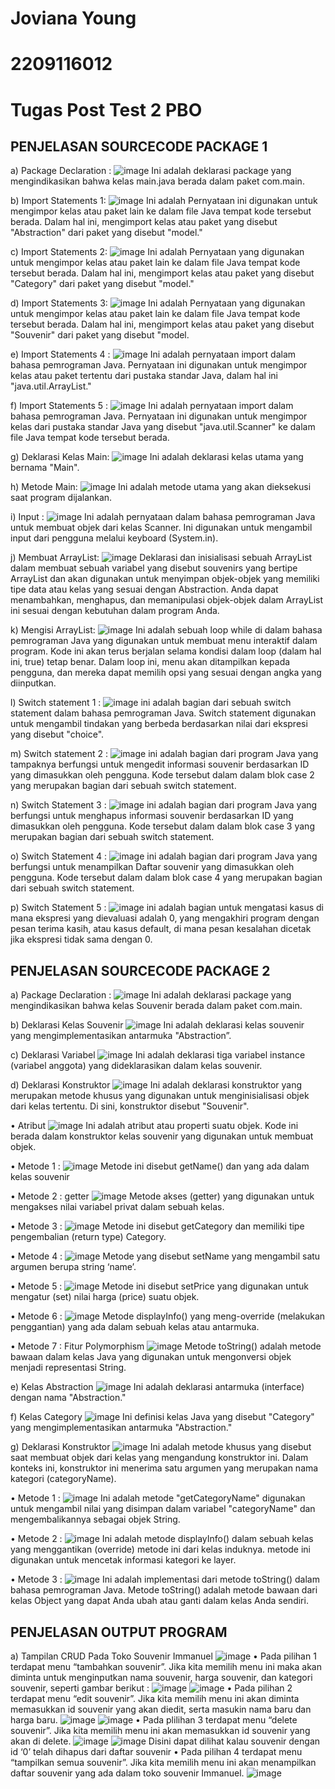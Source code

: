 # Joviana Young
# 2209116012
# Tugas Post Test 2 PBO

## PENJELASAN SOURCECODE PACKAGE 1

a)	Package Declaration :
![image](https://github.com/JovianaYoung/Tugas_PostTest_PBO_2/assets/124419335/6e64a122-6610-4936-ae86-fedd43d3b576)
Ini adalah deklarasi package yang mengindikasikan bahwa kelas main.java  berada dalam paket com.main. 

b)	Import Statements 1:
![image](https://github.com/JovianaYoung/Tugas_PostTest_PBO_2/assets/124419335/15d59c85-3e0e-450b-b5ff-5e24a8ea35c0)
Ini adalah Pernyataan ini digunakan untuk mengimpor kelas atau paket lain ke dalam file Java tempat kode tersebut berada. Dalam hal ini,  mengimport kelas atau paket yang disebut "Abstraction" dari paket yang disebut "model."

c)	Import Statements 2:
 ![image](https://github.com/JovianaYoung/Tugas_PostTest_PBO_2/assets/124419335/af15e8ef-6786-4c1b-b92b-38ae86d7ea3a)
Ini adalah Pernyataan yang digunakan untuk mengimpor kelas atau paket lain ke dalam file Java tempat kode tersebut berada. Dalam hal ini, mengimport kelas atau paket yang disebut "Category" dari paket yang disebut "model."

d)	Import Statements 3:
 ![image](https://github.com/JovianaYoung/Tugas_PostTest_PBO_2/assets/124419335/cd2e9ddb-a6f5-432b-b8f0-97e1f3d083cf)
Ini adalah Pernyataan yang digunakan untuk mengimpor kelas atau paket lain ke dalam file Java tempat kode tersebut berada. Dalam hal ini,  mengimport kelas atau paket yang disebut "Souvenir" dari paket yang disebut "model.

e)	Import Statements 4 :
 ![image](https://github.com/JovianaYoung/Tugas_PostTest_PBO_2/assets/124419335/ddebeb8b-d800-46d0-95c0-3a941b1f0120)
Ini adalah pernyataan import dalam bahasa pemrograman Java. Pernyataan ini digunakan untuk mengimpor kelas atau paket tertentu dari pustaka standar Java, dalam hal ini "java.util.ArrayList."

f)	Import Statements 5 :
 ![image](https://github.com/JovianaYoung/Tugas_PostTest_PBO_2/assets/124419335/a6c93ee0-da21-4541-bb24-ba9160c43e32)
Ini adalah pernyataan import dalam bahasa pemrograman Java. Pernyataan ini digunakan untuk mengimpor kelas dari pustaka standar Java yang disebut "java.util.Scanner" ke dalam file Java tempat kode tersebut berada.

g)	Deklarasi Kelas Main:
 ![image](https://github.com/JovianaYoung/Tugas_PostTest_PBO_2/assets/124419335/96a84e75-713e-4bf6-96ba-ae54a2d8ffb2)
Ini adalah deklarasi kelas utama yang bernama "Main". 

h)	Metode Main:
![image](https://github.com/JovianaYoung/Tugas_PostTest_PBO_2/assets/124419335/7c182267-0963-4479-b145-8e43d4e1bae0)
Ini adalah metode utama yang akan dieksekusi saat program dijalankan.

i)	Input :
![image](https://github.com/JovianaYoung/Tugas_PostTest_PBO_2/assets/124419335/7316fd0a-d0de-48c9-a775-11321971cf36)
Ini adalah pernyataan dalam bahasa pemrograman Java untuk membuat objek dari kelas Scanner. Ini digunakan untuk mengambil input dari pengguna melalui keyboard (System.in).

j)	Membuat ArrayList: 
![image](https://github.com/JovianaYoung/Tugas_PostTest_PBO_2/assets/124419335/08452748-d3fa-4fdc-beca-780fc4ec5e74)
Deklarasi dan inisialisasi sebuah ArrayList dalam membuat sebuah variabel yang disebut souvenirs yang bertipe ArrayList dan akan digunakan untuk menyimpan objek-objek yang memiliki tipe data atau kelas yang sesuai dengan Abstraction. Anda dapat menambahkan, menghapus, dan memanipulasi objek-objek dalam ArrayList ini sesuai dengan kebutuhan dalam program Anda.

k)	 Mengisi ArrayList: 
 ![image](https://github.com/JovianaYoung/Tugas_PostTest_PBO_2/assets/124419335/a98b572e-5459-48a7-8edf-9f5066bf8d97)
Ini adalah sebuah loop while di dalam bahasa pemrograman Java yang digunakan untuk membuat menu interaktif dalam program. Kode ini akan terus berjalan selama kondisi dalam loop (dalam hal ini, true) tetap benar. Dalam loop ini, menu akan ditampilkan kepada pengguna, dan mereka dapat memilih opsi yang sesuai dengan angka yang diinputkan.

l)	Switch statement 1 :
 ![image](https://github.com/JovianaYoung/Tugas_PostTest_PBO_2/assets/124419335/ac241041-8e51-4ec6-9aeb-9ab952536893)
ini adalah bagian dari sebuah switch statement dalam bahasa pemrograman Java. Switch statement digunakan untuk mengambil tindakan yang berbeda berdasarkan nilai dari ekspresi yang disebut "choice". 

m)	Switch statement 2 :
 ![image](https://github.com/JovianaYoung/Tugas_PostTest_PBO_2/assets/124419335/44162f9b-d8f4-4e62-bf74-70f2b71beb57)
ini adalah bagian dari program Java yang tampaknya berfungsi untuk mengedit informasi souvenir berdasarkan ID yang dimasukkan oleh pengguna. Kode tersebut dalam dalam blok case 2 yang merupakan bagian dari sebuah switch statement.

n)	Switch Statement 3 :
 ![image](https://github.com/JovianaYoung/Tugas_PostTest_PBO_2/assets/124419335/fe05d431-8d05-4fc2-8ed6-506c99cc1f0e)
ini adalah bagian dari program Java yang berfungsi untuk menghapus informasi souvenir berdasarkan ID yang dimasukkan oleh pengguna. Kode tersebut dalam dalam blok case 3 yang merupakan bagian dari sebuah switch statement.

o)	Switch Statement 4 :
 ![image](https://github.com/JovianaYoung/Tugas_PostTest_PBO_2/assets/124419335/205d3c05-083e-4ee4-bfba-7d16f2e11bd2)
ini adalah bagian dari program Java yang berfungsi untuk menampilkan Daftar souvenir yang dimasukkan oleh pengguna. Kode tersebut dalam dalam blok case 4 yang merupakan bagian dari sebuah switch statement.

p)	Switch Statement 5 :
 ![image](https://github.com/JovianaYoung/Tugas_PostTest_PBO_2/assets/124419335/80468c75-3a91-4ec0-967e-00a0cb7c0d26)
ini adalah bagian untuk mengatasi kasus di mana ekspresi yang dievaluasi adalah 0, yang mengakhiri program dengan pesan terima kasih, atau kasus default, di mana pesan kesalahan dicetak jika ekspresi tidak sama dengan 0.

## PENJELASAN SOURCECODE PACKAGE 2

a)	Package Declaration :
![image](https://github.com/JovianaYoung/Tugas_PostTest_PBO_2/assets/124419335/273196fd-4b5b-45c0-b369-2f9ecfce6e2c)
Ini adalah deklarasi package yang mengindikasikan bahwa kelas Souvenir berada dalam paket com.main. 

b)	Deklarasi Kelas Souvenir
![image](https://github.com/JovianaYoung/Tugas_PostTest_PBO_2/assets/124419335/97636029-c8c4-4de3-bc1c-67ae59508b10)
Ini adalah deklarasi kelas souvenir yang mengimplementasikan antarmuka "Abstraction”.

c)	Deklarasi Variabel 
![image](https://github.com/JovianaYoung/Tugas_PostTest_PBO_2/assets/124419335/9119656c-9a9f-491c-af77-f49daaaa0937)
Ini adalah deklarasi tiga variabel instance (variabel anggota) yang dideklarasikan dalam  kelas souvenir.

d)	Deklarasi Konstruktor
![image](https://github.com/JovianaYoung/Tugas_PostTest_PBO_2/assets/124419335/095edcd7-cc89-42c1-ae60-bf164594b13a)
Ini adalah deklarasi konstruktor yang merupakan metode khusus yang digunakan untuk menginisialisasi objek dari kelas tertentu. Di sini, konstruktor disebut "Souvenir".

•	Atribut 
 ![image](https://github.com/JovianaYoung/Tugas_PostTest_PBO_2/assets/124419335/db24b3b8-32b2-4ba1-81ad-f8d9733084b4)
Ini adalah atribut atau properti suatu objek. Kode ini berada dalam konstruktor kelas souvenir yang digunakan untuk membuat objek.

•	Metode 1 :
 ![image](https://github.com/JovianaYoung/Tugas_PostTest_PBO_2/assets/124419335/ec6624c5-7596-4ad7-9901-5d4a8404b49a)
	Metode ini disebut getName() dan yang ada dalam kelas souvenir

•	Metode 2 : getter
 ![image](https://github.com/JovianaYoung/Tugas_PostTest_PBO_2/assets/124419335/1c702801-fd97-40b0-bd03-50d8b3b380ed)
	Metode akses (getter) yang digunakan untuk mengakses nilai variabel privat dalam sebuah kelas.

•	Metode 3 :
 ![image](https://github.com/JovianaYoung/Tugas_PostTest_PBO_2/assets/124419335/4b808e7b-a9b4-4fa9-9d47-14c61a4afce6)
	Metode ini disebut getCategory dan memiliki tipe pengembalian (return type) Category.

•	Metode 4 :
 ![image](https://github.com/JovianaYoung/Tugas_PostTest_PBO_2/assets/124419335/a01d7add-6f81-4022-a2b0-f802869e5d21)
Metode yang disebut setName yang mengambil satu argumen berupa string ‘name’.

•	Metode 5 :
 ![image](https://github.com/JovianaYoung/Tugas_PostTest_PBO_2/assets/124419335/b760c78e-a300-4ac1-b0c9-50087f700b3b)
	Metode ini disebut setPrice yang digunakan untuk mengatur (set) nilai harga (price) suatu objek.

•	Metode 6 :
 ![image](https://github.com/JovianaYoung/Tugas_PostTest_PBO_2/assets/124419335/93d4c9a6-7cef-440d-831e-ed0522b75e1b)
	Metode displayInfo() yang meng-override (melakukan penggantian)  yang ada dalam sebuah kelas atau antarmuka.

•	Metode 7 : Fitur Polymorphism 
 ![image](https://github.com/JovianaYoung/Tugas_PostTest_PBO_2/assets/124419335/2116978b-34c3-43b0-af92-4ed8161698d4)
	Metode toString() adalah metode bawaan dalam kelas Java yang digunakan untuk mengonversi objek menjadi representasi String.

e)	Kelas Abstraction 
 ![image](https://github.com/JovianaYoung/Tugas_PostTest_PBO_2/assets/124419335/9d242ce7-ef32-498c-bdb1-ffea682bfd84)
Ini adalah deklarasi antarmuka (interface) dengan nama "Abstraction."

f)	Kelas Category
 ![image](https://github.com/JovianaYoung/Tugas_PostTest_PBO_2/assets/124419335/7fa25f74-914b-4599-9e18-0ab520167ef8)
Ini  definisi kelas Java yang disebut "Category" yang mengimplementasikan antarmuka "Abstraction."

g)	Deklarasi Konstruktor 
 ![image](https://github.com/JovianaYoung/Tugas_PostTest_PBO_2/assets/124419335/c4422531-c646-48d2-940a-5570b821779e)
 Ini adalah metode khusus yang disebut saat  membuat objek dari kelas yang mengandung konstruktor ini. Dalam konteks ini, konstruktor ini menerima satu argumen yang merupakan nama kategori (categoryName).
 
•	Metode 1 :
 ![image](https://github.com/JovianaYoung/Tugas_PostTest_PBO_2/assets/124419335/61b82744-8564-4974-96ae-3cc069ea54bd)
Ini adalah metode "getCategoryName" digunakan untuk mengambil nilai yang disimpan dalam variabel "categoryName" dan mengembalikannya sebagai objek String.

•	Metode 2 :
 ![image](https://github.com/JovianaYoung/Tugas_PostTest_PBO_2/assets/124419335/9db8b993-7fae-4e40-b62a-4215a0a0bc0b)
Ini adalah metode displayInfo() dalam sebuah kelas yang menggantikan (override) metode ini dari kelas induknya. metode ini digunakan untuk mencetak informasi kategori ke layer.

•	Metode 3 :
 ![image](https://github.com/JovianaYoung/Tugas_PostTest_PBO_2/assets/124419335/c49029f9-9869-4a7d-b12a-e1ad5720bdc2)
	Ini adalah implementasi dari metode toString() dalam bahasa pemrograman Java. Metode toString() adalah metode bawaan dari kelas Object yang dapat Anda ubah atau ganti dalam kelas Anda sendiri.

## PENJELASAN OUTPUT PROGRAM 

a)	Tampilan CRUD Pada Toko Souvenir Immanuel
![image](https://github.com/JovianaYoung/Tugas_PostTest_PBO_2/assets/124419335/547265ab-118e-45ff-9068-893a570436f7)
•	Pada pilihan 1 terdapat menu “tambahkan souvenir”. Jika kita memilih menu ini maka akan diminta untuk menginputkan nama souvenir, harga souvenir, dan kategori souvenir, seperti gambar berikut :
![image](https://github.com/JovianaYoung/Tugas_PostTest_PBO_2/assets/124419335/782124c6-60a8-408f-8818-c7c53962c432)
![image](https://github.com/JovianaYoung/Tugas_PostTest_PBO_2/assets/124419335/efa0b5c1-a48f-443e-b86c-214005e1579b)
•	Pada pilihan 2 terdapat menu “edit souvenir”. Jika kita memilih menu ini akan diminta memasukkan id souvenir yang akan diedit, serta masukin nama baru dan harga baru.
![image](https://github.com/JovianaYoung/Tugas_PostTest_PBO_2/assets/124419335/ffb2e077-4147-4a9d-9056-19437f6701b0)
![image](https://github.com/JovianaYoung/Tugas_PostTest_PBO_2/assets/124419335/e8ae637d-7b8e-4575-b45d-3b7174024926)
•	Pada plilihan 3 terdapat menu “delete souvenir”. Jika kita memilih menu ini akan memasukkan id souvenir yang akan di delete.
![image](https://github.com/JovianaYoung/Tugas_PostTest_PBO_2/assets/124419335/dbb6d722-8087-4375-bcd8-63072caefaf4)
![image](https://github.com/JovianaYoung/Tugas_PostTest_PBO_2/assets/124419335/5c66fac6-3530-43cf-9d1b-121dc04c2172)
Disini dapat dilihat kalau souvenir dengan id ‘0’ telah dihapus dari daftar souvenir
•	Pada pilihan 4 terdapat menu “tampilkan semua souvenir”. Jika kita memilih menu ini akan menampilkan daftar souvenir yang ada dalam toko souvenir Immanuel. 
![image](https://github.com/JovianaYoung/Tugas_PostTest_PBO_2/assets/124419335/f7910aa9-8034-4a2c-84d5-7621e235b4c7)

          









